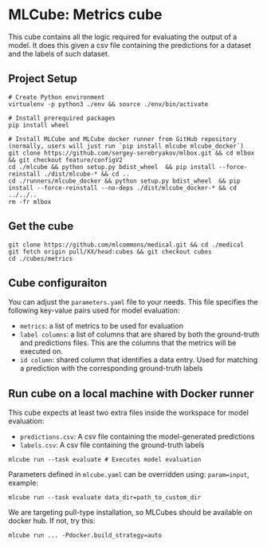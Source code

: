 # MLCube: Metrics cube
This cube contains all the logic required for evaluating the output of a model. It does this given a csv file containing the predictions for a dataset and the labels of such dataset.

## Project Setup
```
# Create Python environment 
virtualenv -p python3 ./env && source ./env/bin/activate

# Install prerequired packages
pip install wheel

# Install MLCube and MLCube docker runner from GitHub repository (normally, users will just run `pip install mlcube mlcube_docker`)
git clone https://github.com/sergey-serebryakov/mlbox.git && cd mlbox && git checkout feature/configV2
cd ./mlcube && python setup.py bdist_wheel  && pip install --force-reinstall ./dist/mlcube-* && cd ..
cd ./runners/mlcube_docker && python setup.py bdist_wheel  && pip install --force-reinstall --no-deps ./dist/mlcube_docker-* && cd ../../..
rm -fr mlbox
```

## Get the cube
```
git clone https://github.com/mlcommons/medical.git && cd ./medical
git fetch origin pull/XX/head:cubes && git checkout cubes
cd ./cubes/metrics
```

## Cube configuraiton
You can adjust the `parameters.yaml` file to your needs. This file specifies the following key-value pairs used for model evaluation:
- `metrics`: a list of metrics to be used for evaluation
- `label columns`: a list of columns that are shared by both the ground-truth and predictions files. This are the columns that the metrics will be executed on.
- `id column`: shared column that identifies a data entry. Used for matching a prediction with the corresponding ground-truth labels

## Run cube on a local machine with Docker runner
This cube expects at least two extra files inside the workspace for model evaluation: 
- `predictions.csv`: A csv file containing the model-generated predictions
- `labels.csv`: A csv file containing the ground-truth labels

```
mlcube run --task evaluate # Executes model evaluation
```

Parameters defined in `mlcube.yaml` can be overridden using: `param=input`, example:

```
mlcube run --task evaluate data_dir=path_to_custom_dir
```

We are targeting pull-type installation, so MLCubes should be available on docker hub. If not, try this:

```
mlcube run ... -Pdocker.build_strategy=auto
```